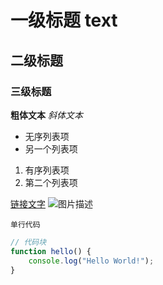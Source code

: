 # 一级标题 text
## 二级标题
### 三级标题

**粗体文本**
*斜体文本*

- 无序列表项
- 另一个列表项

1. 有序列表项
2. 第二个列表项

[链接文字](https://example.com)
![图片描述](images/example.jpg)

`单行代码`

```javascript
// 代码块
function hello() {
    console.log("Hello World!");
}